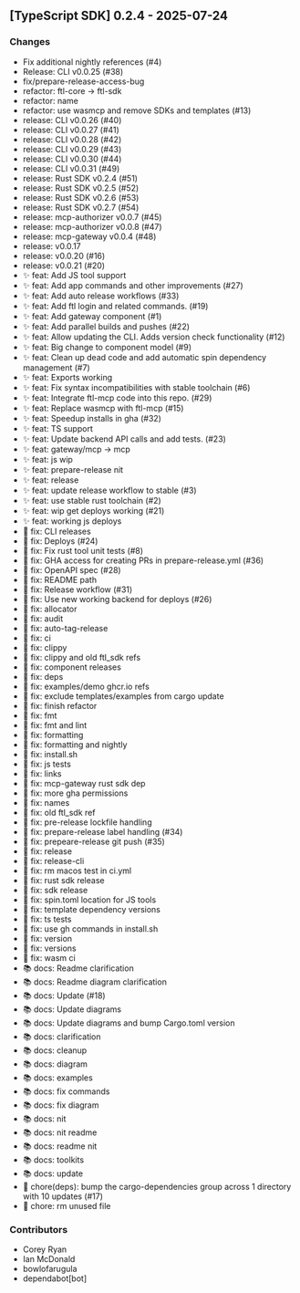 ## [TypeScript SDK] 0.2.4 - 2025-07-24

### Changes

- Fix additional nightly references (#4)
- Release: CLI v0.0.25 (#38)
- fix/prepare-release-access-bug
- refactor: ftl-core -> ftl-sdk
- refactor: name
- refactor: use wasmcp and remove SDKs and templates (#13)
- release: CLI v0.0.26 (#40)
- release: CLI v0.0.27 (#41)
- release: CLI v0.0.28 (#42)
- release: CLI v0.0.29 (#43)
- release: CLI v0.0.30 (#44)
- release: CLI v0.0.31 (#49)
- release: Rust SDK v0.2.4 (#51)
- release: Rust SDK v0.2.5 (#52)
- release: Rust SDK v0.2.6 (#53)
- release: Rust SDK v0.2.7 (#54)
- release: mcp-authorizer v0.0.7 (#45)
- release: mcp-authorizer v0.0.8 (#47)
- release: mcp-gateway v0.0.4 (#48)
- release: v0.0.17
- release: v0.0.20 (#16)
- release: v0.0.21 (#20)
- ✨ feat: Add JS tool support
- ✨ feat: Add app commands and other improvements (#27)
- ✨ feat: Add auto release workflows (#33)
- ✨ feat: Add ftl login and related commands. (#19)
- ✨ feat: Add gateway component (#1)
- ✨ feat: Add parallel builds and pushes (#22)
- ✨ feat: Allow updating the CLI. Adds version check functionality (#12)
- ✨ feat: Big change to component model (#9)
- ✨ feat: Clean up dead code and add automatic spin dependency management (#7)
- ✨ feat: Exports working
- ✨ feat: Fix syntax incompatibilities with stable toolchain (#6)
- ✨ feat: Integrate ftl-mcp code into this repo. (#29)
- ✨ feat: Replace wasmcp with ftl-mcp (#15)
- ✨ feat: Speedup installs in gha (#32)
- ✨ feat: TS support
- ✨ feat: Update backend API calls and add tests. (#23)
- ✨ feat: gateway/mcp -> mcp
- ✨ feat: js wip
- ✨ feat: prepare-release nit
- ✨ feat: release
- ✨ feat: update release workflow to stable (#3)
- ✨ feat: use stable rust toolchain (#2)
- ✨ feat: wip get deploys working (#21)
- ✨ feat: working js deploys
- 🐛 fix: CLI releases
- 🐛 fix: Deploys (#24)
- 🐛 fix: Fix rust tool unit tests (#8)
- 🐛 fix: GHA access for creating PRs in prepare-release.yml (#36)
- 🐛 fix: OpenAPI spec (#28)
- 🐛 fix: README path
- 🐛 fix: Release workflow (#31)
- 🐛 fix: Use new working backend for deploys (#26)
- 🐛 fix: allocator
- 🐛 fix: audit
- 🐛 fix: auto-tag-release
- 🐛 fix: ci
- 🐛 fix: clippy
- 🐛 fix: clippy and old ftl_sdk refs
- 🐛 fix: component releases
- 🐛 fix: deps
- 🐛 fix: examples/demo ghcr.io refs
- 🐛 fix: exclude templates/examples from cargo update
- 🐛 fix: finish refactor
- 🐛 fix: fmt
- 🐛 fix: fmt and lint
- 🐛 fix: formatting
- 🐛 fix: formatting and nightly
- 🐛 fix: install.sh
- 🐛 fix: js tests
- 🐛 fix: links
- 🐛 fix: mcp-gateway rust sdk dep
- 🐛 fix: more gha permissions
- 🐛 fix: names
- 🐛 fix: old ftl_sdk ref
- 🐛 fix: pre-release lockfile handling
- 🐛 fix: prepare-release label handling (#34)
- 🐛 fix: prepeare-release git push (#35)
- 🐛 fix: release
- 🐛 fix: release-cli
- 🐛 fix: rm macos test in ci.yml
- 🐛 fix: rust sdk release
- 🐛 fix: sdk release
- 🐛 fix: spin.toml location for JS tools
- 🐛 fix: template dependency versions
- 🐛 fix: ts tests
- 🐛 fix: use gh commands in install.sh
- 🐛 fix: version
- 🐛 fix: versions
- 🐛 fix: wasm ci
- 📚 docs: Readme clarification
- 📚 docs: Readme diagram clarification
- 📚 docs: Update (#18)
- 📚 docs: Update diagrams
- 📚 docs: Update diagrams and bump Cargo.toml version
- 📚 docs: clarification
- 📚 docs: cleanup
- 📚 docs: diagram
- 📚 docs: examples
- 📚 docs: fix commands
- 📚 docs: fix diagram
- 📚 docs: nit
- 📚 docs: nit readme
- 📚 docs: readme nit
- 📚 docs: toolkits
- 📚 docs: update
- 🔧 chore(deps): bump the cargo-dependencies group across 1 directory with 10 updates (#17)
- 🔧 chore: rm unused file

### Contributors

- Corey Ryan
- Ian McDonald
- bowlofarugula
- dependabot[bot]
